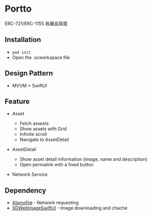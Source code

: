 # Portto
ERC-721/ERC-1155 收藏品頁面

## Installation
  - `pod init`
  -  Open the .xcworkspace file

## Design Pattern
  - MVVM + SwiftUI

## Feature
  - Asset
    - Fetch assests
    - Show assets with Grid
    - Infinite scroll
    - Navigate to AssetDetail

  - AssetDetail
    - Show asset detail information (image, name and description) 
    - Open permalink with a fixed button
    
  - Network Service
  
## Dependency
  - [Alamofire](https://github.com/Alamofire/Alamofire) - Network requesting
  - [SDWebImageSwiftUI](https://github.com/SDWebImage/SDWebImageSwiftUI) - Image downloading and chache

